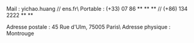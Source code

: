 Mail : yichao.huang // ens.fr\\
Portable : (+33) 07 86 ** ** ** // (+86) 134 2222 ** **

Adresse postale : 45 Rue d'Ulm, 75005 Paris\\
Adresse physique : Montrouge
